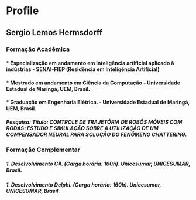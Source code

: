 # Profile

## Sergio Lemos Hermsdorff

### Formação Acadêmica

#### * Especialização em andamento em Inteligência artificial aplicado à indústrias - SENAI-FIEP (Residência em Inteligência Artificial)
#### * Mestrado em andamento em Ciência da Computação - Universidade Estadual de Maringá, UEM, Brasil. 
#### * Graduação em Engenharia Elétrica. - Universidade Estadual de Maringá, UEM, Brasil. 
##### Pesquisa: Título: CONTROLE DE TRAJETÓRIA DE ROBÔS MÓVEIS COM RODAS: ESTUDO E SIMULAÇÃO SOBRE A UTILIZAÇÃO DE UM COMPENSADOR NEURAL PARA SOLUÇÃO DO FENÔMENO CHATTERING.

### Formação Complementar

##### 1. Deselvolvimento C#. (Carga horária: 160h). Unicesumar, UNICESUMAR, Brasil.
##### 1. Deselvolvimento Delphi. (Carga horária: 160h). Unicesumar, UNICESUMAR, Brasil. 
